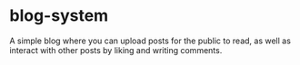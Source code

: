 # blog-system
A simple blog where you can upload posts for the public to read, as well as interact with other posts by liking and writing comments. 
